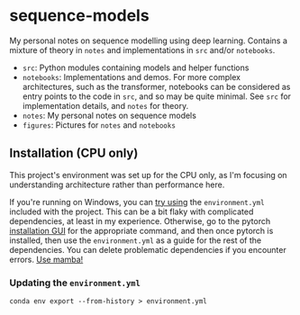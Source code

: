 # sequence-models

My personal notes on sequence modelling using deep learning. Contains a mixture of theory in `notes` and implementations in `src` and/or `notebooks`.

- `src`: Python modules containing models and helper functions
- `notebooks`: Implementations and demos. For more complex architectures, such as the transformer, notebooks can be considered as entry points to the code in `src`, and so may be quite minimal. See `src` for implementation details, and `notes` for theory.
- `notes`: My personal notes on sequence models
- `figures`: Pictures for `notes` and `notebooks`

## Installation (CPU only)

This project's environment was set up for the CPU only, as I'm focusing on understanding architecture rather than performance here. 

If you're running on Windows, you can [try using](https://docs.conda.io/projects/conda/en/latest/user-guide/tasks/manage-environments.html#creating-an-environment-from-an-environment-yml-file) the `environment.yml` included with the project. This can be a bit flaky with complicated dependencies, at least in my experience. Otherwise, go to the pytorch [installation GUI](https://pytorch.org/) for the appropriate command, and then once pytorch is installed, then use the `environment.yml` as a guide for the rest of the dependencies. You can delete problematic dependencies if you encounter errors. [Use mamba!](https://github.com/mamba-org/mamba)

### Updating the `environment.yml`

```
conda env export --from-history > environment.yml
```